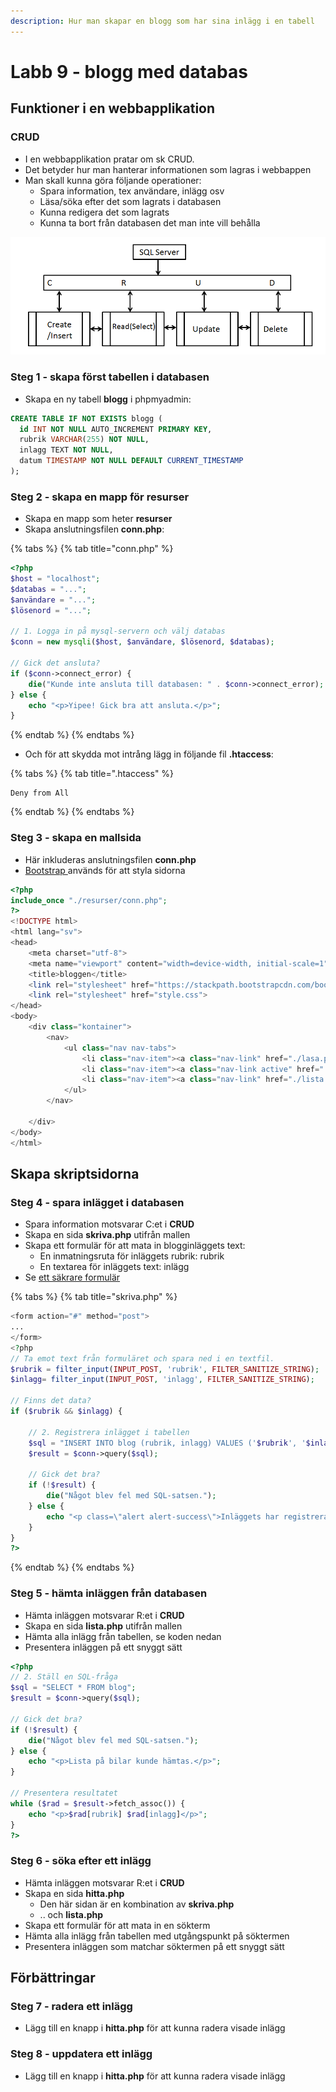 ```yaml
---
description: Hur man skapar en blogg som har sina inlägg i en tabell
---
```


# Labb 9 - blogg med databas

## Funktioner i en webbapplikation

### CRUD

* I en webbapplikation pratar om sk CRUD.
* Det betyder hur man hanterar informationen som lagras i webbappen
* Man skall kunna göra följande operationer:
  * Spara information, tex användare, inlägg osv
  * Läsa/söka efter det som lagrats i databasen
  * Kunna redigera det som lagrats
  * Kunna ta bort från databasen det man inte vill behålla

![](../.gitbook/assets/image%20%2875%29.png)



### **Steg 1 - skapa först tabellen i databasen**

* Skapa en ny tabell **blogg** i phpmyadmin:

```sql
CREATE TABLE IF NOT EXISTS blogg (
  id INT NOT NULL AUTO_INCREMENT PRIMARY KEY,
  rubrik VARCHAR(255) NOT NULL,
  inlagg TEXT NOT NULL,
  datum TIMESTAMP NOT NULL DEFAULT CURRENT_TIMESTAMP
);
```

### **Steg 2 - skapa en mapp för resurser**

* Skapa en mapp som heter **resurser**
* Skapa anslutningsfilen **conn.php**:

{% tabs %}
{% tab title="conn.php" %}
```php
<?php
$host = "localhost";
$databas = "...";
$användare = "...";
$lösenord = "...";

// 1. Logga in på mysql-servern och välj databas
$conn = new mysqli($host, $användare, $lösenord, $databas);

// Gick det ansluta?
if ($conn->connect_error) {
    die("Kunde inte ansluta till databasen: " . $conn->connect_error);
} else {
    echo "<p>Yipee! Gick bra att ansluta.</p>";
}
```
{% endtab %}
{% endtabs %}

* Och för att skydda mot intrång lägg in följande fil **.htaccess**:

{% tabs %}
{% tab title=".htaccess" %}
```text
Deny from All
```
{% endtab %}
{% endtabs %}

### Steg 3 - skapa en mallsida

* Här inkluderas anslutningsfilen **conn.php**
* [Bootstrap ](https://getbootstrap.com/docs/4.5/getting-started/introduction/)används för att styla sidorna

```php
<?php
include_once "./resurser/conn.php";
?>
<!DOCTYPE html>
<html lang="sv">
<head>
    <meta charset="utf-8">
    <meta name="viewport" content="width=device-width, initial-scale=1">
    <title>bloggen</title>
    <link rel="stylesheet" href="https://stackpath.bootstrapcdn.com/bootstrap/4.3.1/css/bootstrap.min.css" integrity="sha384-ggOyR0iXCbMQv3Xipma34MD+dH/1fQ784/j6cY/iJTQUOhcWr7x9JvoRxT2MZw1T" crossorigin="anonymous">
    <link rel="stylesheet" href="style.css">
</head>
<body>
    <div class="kontainer">
        <nav>
            <ul class="nav nav-tabs">
                <li class="nav-item"><a class="nav-link" href="./lasa.php">Läsa</a></li>
                <li class="nav-item"><a class="nav-link active" href="./skriva.php">Skriva</a></li>
                <li class="nav-item"><a class="nav-link" href="./lista.php">Admin</a></li>
            </ul>
        </nav>
    
    </div>
</body>
</html>
```

## Skapa skriptsidorna

### Steg 4 - spara inlägget i databasen

* Spara information motsvarar C:et i **CRUD**
* Skapa en sida **skriva.php** utifrån mallen
* Skapa ett formulär för att mata in blogginläggets text:
  * En inmatningsruta för inläggets rubrik: rubrik
  * En textarea för inläggets text: inlägg
* Se [ett säkrare formulär](https://app.gitbook.com/@karye/s/webbserverpgm-1/~/drafts/-MNOHmuBB97EXQCkbQ9P/kapitel-3/skicka-data-fran-formulaer#en-saekrare-loesning)

{% tabs %}
{% tab title="skriva.php" %}
```php
<form action="#" method="post">
...
</form>
<?php
// Ta emot text från formuläret och spara ned i en textfil.
$rubrik = filter_input(INPUT_POST, 'rubrik', FILTER_SANITIZE_STRING);
$inlagg= filter_input(INPUT_POST, 'inlagg', FILTER_SANITIZE_STRING);

// Finns det data?
if ($rubrik && $inlagg) {

    // 2. Registrera inlägget i tabellen
    $sql = "INSERT INTO blog (rubrik, inlagg) VALUES ('$rubrik', '$inlagg')";
    $result = $conn->query($sql);

    // Gick det bra?
    if (!$result) {
        die("Något blev fel med SQL-satsen.");
    } else {
        echo "<p class=\"alert alert-success\">Inläggets har registrerats.</p>";
    }
}
?>
```
{% endtab %}
{% endtabs %}

### Steg 5 - hämta inläggen från databasen

* Hämta inläggen motsvarar R:et i **CRUD**
* Skapa en sida **lista.php** utifrån mallen
* Hämta alla inlägg från tabellen, se koden nedan
* Presentera inläggen på ett snyggt sätt

```php
<?php
// 2. Ställ en SQL-fråga
$sql = "SELECT * FROM blog";
$result = $conn->query($sql);

// Gick det bra?
if (!$result) {
    die("Något blev fel med SQL-satsen.");
} else {
    echo "<p>Lista på bilar kunde hämtas.</p>";
}

// Presentera resultatet
while ($rad = $result->fetch_assoc()) {
    echo "<p>$rad[rubrik] $rad[inlagg]</p>";
}
?>
```

### Steg 6 - söka efter ett inlägg 

* Hämta inläggen motsvarar R:et i **CRUD**
* Skapa en sida **hitta.php**
  * Den här sidan är en kombination av **skriva.php**
  * .. och **lista.php**
* Skapa ett formulär för att mata in en sökterm
* Hämta alla inlägg från tabellen med utgångspunkt på söktermen
* Presentera inläggen som matchar söktermen på ett snyggt sätt

## Förbättringar

### Steg 7 - radera ett inlägg

* Lägg till en knapp i **hitta.php** för att kunna radera visade inlägg

### Steg 8 - uppdatera ett inlägg

* Lägg till en knapp i **hitta.php** för att kunna radera visade inlägg

